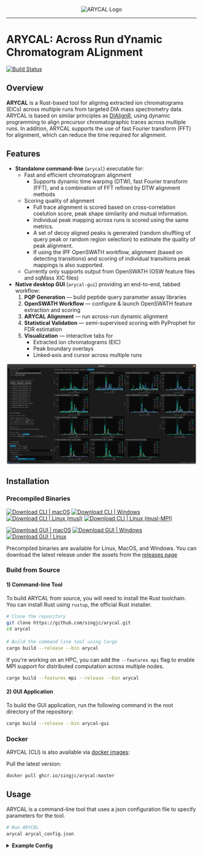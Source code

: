 <p align="center">
  <picture>
    <source media="(prefers-color-scheme: dark)" srcset="https://github.com/singjc/arycal/raw/master/assets/img/arycal_logo_new_transparent_small.png" alt="ARYCAL_Logo" width="200">
    <source media="(prefers-color-scheme: light)" srcset="https://github.com/singjc/arycal/raw/master/assets/img/arycal_logo_new_transparent_small.png" alt="ARYCAL_Logo" width="200">
    <img alt="ARYCAL Logo" comment="Placeholder to transition between light color mode and dark color mode - this image is not directly used." src="https://github.com/singjc/arycal/raw/master/assets/img/arycal_logo_new_transparent_small.png">
  </picture>
</p>

---

# ARYCAL: Across Run dYnamic Chromatogram ALignment

[![Build Status](https://github.com/singjc/arycal/actions/workflows/rust.yml/badge.svg)](https://github.com/singjc/arycal/actions/workflows/rust.yml)


## Overview
**ARYCAL** is a Rust-based tool for aligning extracted ion chromatograms (EICs) across multiple runs from targeted DIA mass spectrometry data. ARYCAL is based on  similar principles as [DIAlignR](https://github.com/shubham1637/DIAlignR), using dynamic programming to align precursor chromatographic traces across multiple runs. In addition, ARYCAL supports the use of fast Fourier transform (FFT) for alignment, which can reduce the time required for alignment.

## Features

- **Standalone command-line** (`arycal`) executable for:
  - Fast and efficient chromatogram alignment
    - Supports dynamic time warping (DTW), fast Fourier transform (FFT), and a combination of FFT refined by DTW alignment methods
  - Scoring quality of alignment
    - Full trace alignment is scored based on cross-correlation coelution score, peak shape similarity and mutual information.
    - Individual peak mapping across runs is scored using the same metrics.
    - A set of decoy aligned peaks is generated (random shuffling of query peak or random region selection) to estimate the quality of peak alignment.
    - If using the IPF OpenSWATH workflow, alignment (based on detecting transitions) and scoring of individual transitions peak mappings is also supported.
  - Currently only supports output from OpenSWATH (OSW feature files and sqMass XIC files)
- **Native desktop GUI** (`arycal-gui`) providing an end-to-end, tabbed workflow:
  1. **PQP Generation** — build peptide query parameter assay libraries  
  2. **OpenSWATH Workflow** — configure & launch OpenSWATH feature extraction and scoring
  3. **ARYCAL Alignment** — run across-run dynamic alignment  
  4. **Statistical Validation** — semi-supervised scoring with PyProphet for FDR estimation  
  5. **Visualization** — interactive tabs for  
     - Extracted ion chromatograms (EIC)  
     - Peak boundary overlays  
     - Linked‐axis and cursor across multiple runs  

![ARYCAL GUI visualization tab](./assets/img/gui/visualization_tab.png)

## Installation

### Precompiled Binaries

[![Download CLI | macOS](https://img.shields.io/static/v1?label=Download%20CLI&message=macOS&color=blue)](https://github.com/singjc/arycal/releases/download/v0.1.10/arycal-.v0.1.10.-arycal-x86_64-apple-darwin.tar.gz)
[![Download CLI | Windows](https://img.shields.io/static/v1?label=Download%20CLI&message=Windows&color=blue)](https://github.com/singjc/arycal/releases/download/v0.1.10/arycal-.v0.1.10.-arycal-x86_64-pc-windows-msvc.zip)
[![Download CLI | Linux (musl)](https://img.shields.io/static/v1?label=Download%20CLI&message=Linux%20(musl)&color=blue)](https://github.com/singjc/arycal/releases/download/v0.1.10/arycal-.v0.1.10.-arycal-x86_64-unknown-linux-musl.tar.gz)
[![Download CLI | Linux (musl-MPI)](https://img.shields.io/static/v1?label=Download%20CLI&message=Linux%20(musl-MPI)&color=blue)](https://github.com/singjc/arycal/releases/download/v0.1.10/arycal-.v0.1.10.-arycal-x86_64-unknown-linux-musl-mpi.tar.gz)

[![Download GUI | macOS](https://img.shields.io/static/v1?label=Download%20GUI&message=macOS&color=brightgreen)](https://github.com/singjc/arycal/releases/download/v0.1.10/arycal-gui-.v0.1.10.-arycal-gui-x86_64-apple-darwin.tar.gz)
[![Download GUI | Windows](https://img.shields.io/static/v1?label=Download%20GUI&message=Windows&color=brightgreen)](https://github.com/singjc/arycal/releases/download/v0.1.10/arycal-gui-.v0.1.10.-arycal-gui-x86_64-pc-windows-msvc.zip)
[![Download GUI | Linux](https://img.shields.io/static/v1?label=Download%20GUI&message=Linux&color=brightgreen)](https://github.com/singjc/arycal/releases/download/v0.1.10/arycal-gui-.v0.1.10.-arycal-gui-x86_64-ubuntu_22_04-linux-gnu.tar.gz)


Precompiled binaries are available for Linux, MacOS, and Windows. You can download the latest release under the assets from the [releases page](https://github.com/singjc/arycal/releases)

### Build from Source

#### 1) Command-line Tool

To build ARYCAL from source, you will need to install the Rust toolchain. You can install Rust using `rustup`, the official Rust installer.

```bash
# Clone the repository
git clone https://github.com/singjc/arycal.git
cd arycal

# Build the command line tool using Cargo
cargo build --release --bin arycal
```

If you're working on an HPC, you can add the `--features mpi` flag to enable MPI support for distributed computation across multiple nodes.

```bash
cargo build --features mpi --release --bin arycal
```

#### 2) GUI Application

To build the GUI application, run the following command in the root directory of the repository:

```bash
cargo build --release --bin arycal-gui
```

### Docker

ARYCAL (CLI) is also available via [docker images](https://github.com/users/singjc/packages/container/package/arycal):

Pull the latest version:

```bash
docker pull ghcr.io/singjc/arycal:master
```

## Usage

ARYCAL is a command-line tool that uses a json configuration file to specify parameters for the tool. 

```bash
# Run ARYCAL 
arycal arycal_config.json
```

<details>
<summary> <b>Example Config</b> </summary>

Remove the comments before running the configuration file.

```json
{
  "xic": {
    # Use the precursor chromatogram in the alignment
    "include-precursor": true,
    # Number of precursor isotopes to use
    "num-isotopes": 3,
    # The extraction ion chroamtogram input file type (Currently only sqMass is supported)
    "file-type": "sqMass",
    # The file paths to the XIC files
    "file-paths": [
      "data/xics/hroest_K120808_Strep0%PlasmaBiolRepl1_R01_SW.sqMass",
      "data/xics/hroest_K120808_Strep0%PlasmaBiolRepl1_R02_SW.sqMass",
      "data/xics/hroest_K120808_Strep0%PlasmaBiolRepl1_R03_SW.sqMass"
    ]
  },
  "features": {
    # The feature file type (Currently only OSW is supported)
    "file-type": "osw",
    # The file paths to the feature files (Currently only one file is supported, assumming it's a merged OSW file of all runs)
    "file-paths": [
      "data/merged.osw"
    ]
  },
  "filters": {
    # Whether to include decoy precursor XICs to align as well (false means decoys are included)
    "decoy": false,
    # Whether to align and score identifying transitions
    "include_identifying_transitions": false,
    # A TSV file (with header) to filter for precursor ids to align
    "precursor_ids": null,
  },
  "alignment": {
    # The batch size for aligning N precursors for a given thread
    "batch_size": 1000,
    # The alignment method to use (Currently supports DTW, FFT, and FFTDTW)
    "method": "FFT",
    # The type of reference to use (Currently supports star, mst, progressive)
    "reference_type": "star",
    # Specifies the reference run to use (otherwise a random run is selected each time). Only used if reference_type is set to "star"
    "reference_run": null,
    # Whether to use the total ion chromatogram (TIC) for alignment. (Currently only supports true, as the alignment path is usually monotonic for the MS2 transitions)
    "use_tic": true,
    # Smoothing parameters for the chromatogram (Currently only supports Savitsky-golay smoothing)
    "smoothing": {
      "sgolay_window": 11,
      "sgolay_order": 3
    },
    # The tolearance for mapping query peaks to the reference run using the alignment result
    "rt_mapping_tolerance": 20.0,
    # The method for generating decoy aligned peaks. (Currently supports shuffle, random_regions)
    "decoy_peak_mapping_method": "shuffle",
    # Size of the window to use for the decoy peak mapping. Only used when the method is random_region.
    "decoy_window_size": 30,
    # Compute the scores for the alignment
    "compute_scores": true,
    # Optionally write out the scores to a separate file (sqlite), otherwise the scores are written to the feature input file
    "scores_output_file": null
  }
}
```

</details>

